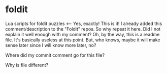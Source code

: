 # foldit
Lua scripts for foldit puzzles <-- Yes, exactly! This is it! I already added this comment/description to the "Foldit" repos. So why repeat it here. Did I not explain it well enough with my comment? Oh, by the way, this is a readme file. It's basically useless at this point. But, who knows, maybe it will make sense later since I will know more later, no?

Where did  my commit comment go for this file?

Why is file different?
